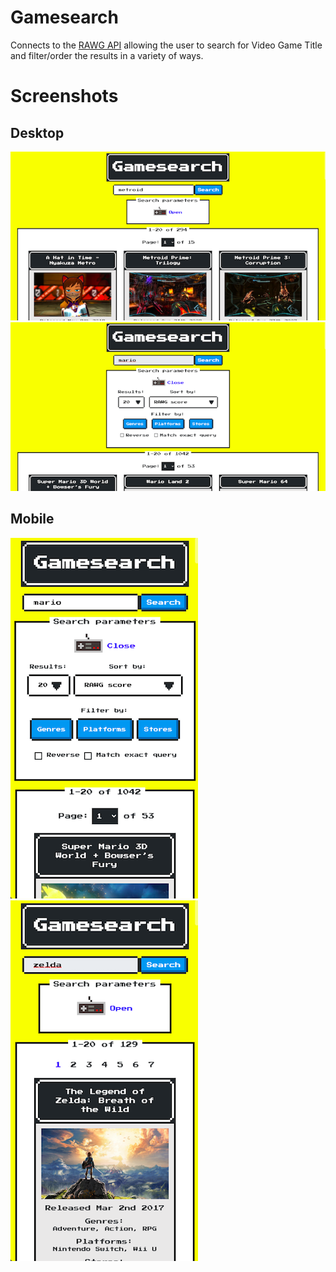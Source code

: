 # Gamesearch

Connects to the [RAWG API](https://rawg.io/apidocs) allowing the user to search for Video Game Title and filter/order the results in a variety of ways.

# Screenshots

## Desktop

![Desktop Screenshot 1](https://raw.githubusercontent.com/scented-wiring/gamesearch/master/screenshots/desktop1.png)
![Desktop Screenshot 2](https://raw.githubusercontent.com/scented-wiring/gamesearch/master/screenshots/desktop2.png)

## Mobile

![Mobile Screenshot 1](https://raw.githubusercontent.com/scented-wiring/gamesearch/master/screenshots/mobile1.png)
![Mobile Screenshot 2](https://raw.githubusercontent.com/scented-wiring/gamesearch/master/screenshots/mobile2.png)
